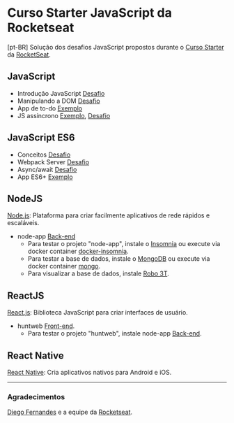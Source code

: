 # Curso Starter JavaScript da Rocketseat

[pt-BR] Solução dos desafios JavaScript propostos durante o [Curso Starter](https://skylab.rocketseat.com.br/journey/starter) da [RocketSeat](https://rocketseat.com.br/). 

## JavaScript

* Introdução JavaScript [Desafio](https://github.com/mafda/starter_js/tree/master/01_javascript/exercicios/ex_01)
* Manipulando a DOM [Desafio](https://github.com/mafda/starter_js/tree/master/01_javascript/exercicios/ex_02)
* App de to-do [Exemplo](https://github.com/mafda/starter_js/tree/master/01_javascript/exemplos/todos)
* JS assíncrono [Exemplo](https://github.com/mafda/starter_js/tree/master/01_javascript/exemplos/axios), [Desafio](https://github.com/mafda/starter_js/tree/master/01_javascript/exercicios/ex_04)

## JavaScript ES6

* Conceitos [Desafio]()
* Webpack Server [Desafio]()
* Async/await [Desafio]()
* App ES6+ [Exemplo](https://github.com/mafda/starter_js/tree/master/02_javascript_es6/exemplos/app_es6)

## NodeJS

[Node.js](https://nodejs.org/): Plataforma para criar facilmente aplicativos de rede rápidos e escaláveis.

* node-app [Back-end](https://github.com/mafda/starter_js/tree/master/03_node_js/node-api)
  * Para testar o projeto "node-app", instale o [Insomnia](https://insomnia.rest/) ou execute via docker container [docker-insomnia](https://github.com/camiloariza/docker-insomnia).
  * Para testar a base de dados, instale o [MongoDB](https://www.mongodb.com/) ou execute via docker container [mongo](https://hub.docker.com/_/mongo).
  * Para visualizar a base de dados, instale [Robo 3T](https://robomongo.org/).

## ReactJS

[React.js](https://reactjs.org/): Biblioteca JavaScript para criar interfaces de usuário.

* huntweb [Front-end](https://github.com/mafda/starter_js/tree/master/04_react_js/huntweb).
  * Para testar o projeto "huntweb", instale node-app [Back-end](https://github.com/mafda/starter_js/tree/master/03_node_js/node-api).

## React Native

[React Native](https://reactnative.dev/): Cria aplicativos nativos para Android e iOS.


---

### Agradecimentos

[Diego Fernandes](https://github.com/diego3g) e a equipe da [Rocketseat](https://rocketseat.com.br/).

